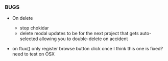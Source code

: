 ### BUGS

* On delete
  * stop chokidar
  * delete modal updates to be for the next project that gets auto-selected allowing you to double-delete on accident

* on ftux() only register browse button click once
I think this one is fixed? need to test on OSX
